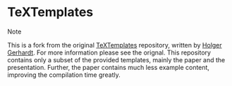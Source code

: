 # TeXTemplates

> [!NOTE]
> This is a fork from the original [TeXTemplates](https://github.com/HolgerGerhardt/TeXTemplates)
> repository, written by [Holger Gerhardt](https://holgergerhardt.github.io). For more
> information please see the orignal. This repository contains only a subset of the
> provided templates, mainly the paper and the presentation. Further, the paper contains
> much less example content, improving the compilation time greatly.

